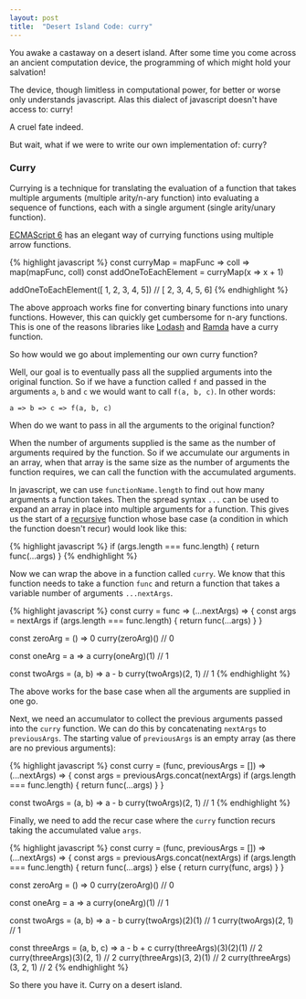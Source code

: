 ```yaml
---
layout: post
title:  "Desert Island Code: curry"
---
```

You awake a castaway on a desert island. After some time you come
across an ancient computation device, the programming of which might hold your
salvation!

The device, though limitless in computational power, for better or worse only
understands javascript. Alas this dialect of javascript doesn't have access to:
curry!

<!--more-->

A cruel fate indeed.

But wait, what if we were to write our own implementation of: curry?

### Curry

Currying is a technique for translating the evaluation of a function that takes
multiple arguments (multiple arity/n-ary function) into evaluating a sequence of
functions, each with a single argument (single arity/unary function).

[ECMAScript 6] has an elegant way of currying functions using multiple arrow functions.

{% highlight javascript %}
const curryMap = mapFunc => coll => map(mapFunc, coll)
const addOneToEachElement = curryMap(x => x + 1)

addOneToEachElement([ 1, 2, 3, 4, 5]) // [ 2, 3, 4, 5, 6]
{% endhighlight %}

The above approach works fine for converting binary functions into unary
functions. However, this can quickly get cumbersome for n-ary functions. This is
one of the reasons libraries like [Lodash] and [Ramda] have a curry function.

So how would we go about implementing our own curry function?

Well, our goal is to eventually pass all the supplied arguments into the original
function. So if we have a function called `f` and passed in the arguments `a`,
`b` and `c` we would want to call `f(a, b, c)`. In other words:

`a => b => c => f(a, b, c)`

When do we want to pass in all the arguments to the original function?

When the number of arguments supplied is the same as the number of arguments required
by the function. So if we accumulate our arguments in an array, when that
array is the same size as the number of arguments the function requires, we
can call the function with the accumulated arguments.

In javascript, we can use `functionName.length` to find out how many arguments a
function takes. Then the spread syntax `...` can be used to expand an array in
place into multiple arguments for a function. This gives us the start of a [recursive]
function whose base case (a condition in which the function doesn't recur) would
look like this:

{% highlight javascript %}
if (args.length === func.length) {
  return func(...args)
}
{% endhighlight %}

Now we can wrap the above in a function called `curry`. We know that this function needs to
take a function `func` and return a function that takes a variable number of
arguments `...nextArgs`.

{% highlight javascript %}
const curry = func => (...nextArgs) => {
  const args = nextArgs
  if (args.length === func.length) {
    return func(...args)
  }
}

const zeroArg = () => 0
curry(zeroArg)() // 0

const oneArg = a => a
curry(oneArg)(1) // 1

const twoArgs = (a, b) => a - b
curry(twoArgs)(2, 1) // 1
{% endhighlight %}

The above works for the base case when all the arguments are supplied in one go.

Next, we need an accumulator to collect the previous arguments passed into the
`curry` function. We can do this by concatenating `nextArgs` to `previousArgs`. The
starting value of `previousArgs` is an empty array (as there are no previous arguments):

{% highlight javascript %}
const curry = (func, previousArgs = []) => (...nextArgs) => {
  const args = previousArgs.concat(nextArgs)
  if (args.length === func.length) {
    return func(...args)
  }
}

const twoArgs = (a, b) => a - b
curry(twoArgs)(2, 1) // 1
{% endhighlight %}

Finally, we need to add the recur case where the `curry` function recurs
taking the accumulated value `args`.

{% highlight javascript %}
const curry = (func, previousArgs = []) => (...nextArgs) => {
  const args = previousArgs.concat(nextArgs)
  if (args.length === func.length) {
    return func(...args)
  } else {
    return curry(func, args)
  }
}

const zeroArg = () => 0
curry(zeroArg)() // 0

const oneArg = a => a
curry(oneArg)(1) // 1

const twoArgs = (a, b) => a - b
curry(twoArgs)(2)(1) // 1
curry(twoArgs)(2, 1) // 1

const threeArgs = (a, b, c) => a - b + c
curry(threeArgs)(3)(2)(1) // 2
curry(threeArgs)(3)(2, 1) // 2
curry(threeArgs)(3, 2)(1) // 2
curry(threeArgs)(3, 2, 1) // 2
{% endhighlight %}

So there you have it. Curry on a desert island.

[Lodash]: https://github.com/lodash/lodash
[Ramda]: https://github.com/ramda/ramda
[ECMAScript 6]: http://www.ecma-international.org/ecma-262/6.0/
[recursive]: https://en.wikipedia.org/wiki/Recursion_(computer_science)
